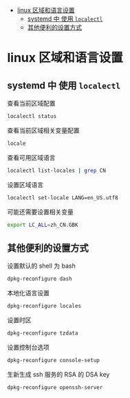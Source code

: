 <!-- TOC -->

- [linux 区域和语言设置](#linux-区域和语言设置)
    - [systemd 中 使用 `localectl`](#systemd-中-使用-localectl)
    - [其他便利的设置方式](#其他便利的设置方式)

<!-- /TOC -->

# linux 区域和语言设置

## systemd 中 使用 `localectl`

查看当前区域配置

```bash
localectl status
```

查看当前区域相关变量配置

```bash
locale
```

查看可用区域语言

```bash
localectl list-locales | grep CN
```

设置区域语言

```bash
localectl set-locale LANG=en_US.utf8
```

可能还需要设置相关变量

```bash
export LC_ALL=zh_CN.GBK
```

## 其他便利的设置方式

设置默认的 shell 为 bash

```bash
dpkg-reconfigure dash 
```

本地化语言设置

```bash
dpkg-reconfigure locales 
```

设置时区

```bash
dpkg-reconfigure tzdata 
```

设置控制台选项

```bash
dpkg-reconfigure console-setup 
```

生新生成 ssh 服务的 RSA 的 DSA key

```bash
dpkg-reconfigure openssh-server 
```